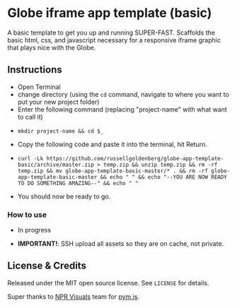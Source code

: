 # Globe iframe app template (basic)
A basic template to get you up and running SUPER-FAST. Scaffolds the basic html, css, and javascript necessary for a responsive iframe graphic that plays nice with the Globe.

## Instructions
* Open Terminal
* change directory (using the `cd` command, navigate to where you want to put your new project folder)
* Enter the following command (replacing "project-name" with what want to call it)
- `mkdir project-name && cd $_`
* Copy the following code and paste it into the terminal, hit Return.
- `curl -Lk https://github.com/russellgoldenberg/globe-app-template-basic/archive/master.zip > temp.zip && unzip temp.zip && rm -rf temp.zip && mv globe-app-template-basic-master/* . && rm -rf globe-app-template-basic-master && echo " " && echo "--YOU ARE NOW READY TO DO SOMETHING AMAZING--" && echo " "`
* You should now be ready to go.


### How to use
* In progress

* **IMPORTANT!**: SSH upload all assets so they are on cache, not private.


## License & Credits

Released under the MIT open source license. See `LICENSE` for details.

Super thanks to [NPR Visuals](http://github.com/nprapps) team for [pym.js](https://github.com/nprapps/pym.js).
